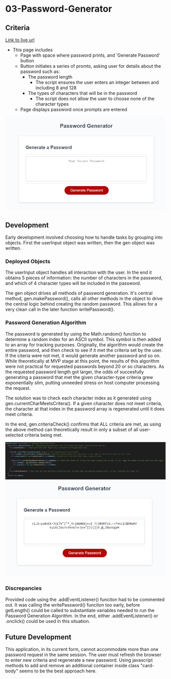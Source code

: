 # 03-Password-Generator


## Criteria

[Link to live url](https://ddoherty6.github.io/03-Password-Generator/)

- This page includes
    - Page with space where password prints, and 'Generate Password' button
    - Button initiates a series of promts, asking user for details about the password such as:
        - The password length
            - The script ensures the user enters an integer between and including 8 and 128
        - The types of characters that will be in the password
            - The script does not allow the user to choose none of the character types
    - Page displays password once prompts are entered

![](./assets/images/homePage.png)
        

## Development

Early development involved choosing how to handle tasks by grouping into objects. First the userInput object was written, then the gen object was written.


### Deployed Objects

The userInput object handles all interaction with the user. In the end it obtains 5 pieces of information: the number of characters in the password, and which of 4 character types will be included in the password.

The gen object drives all methods of password generation. It's central method, gen.makePassword(), calls all other methods in the object to drive the central logic behind creating the random password. This allows for a very clean call in the later function writePassword().


### Password Generation Algorithm

The password is generated by using the Math.random() function to determine a random index for an ASCII symbol. This symbol is then added to an array for tracking purposes. Originally, the algorithm would create the entire password, and then check to see if it met the criteria set by the user. If the citeria were not met, it would generate another password and so on. While theoretically at MVP stage at this point, the results of this algorithm were not practical for requested passwords beyond 20 or so characters. As the requested password length got larger, the odds of succesfully generating a password that met the given character-type criteria grew exponentially slim, putting unneeded stress on host computer processing the request.

The solution was to check each character index as it generated using gen.currentCharMeetsCritera(). If a given character does not meet criteria, the character at that index in the password array is regenerated until it does meet criteria.

In the end, gen.criteriaCheck() confirms that ALL criteria are met, as using the above method can theoretically result in only a subset of all user-selected criteria being met.

![](./assets/images/makePassword.png)
![](./assets/images/afterGen.png)


### Discrepancies

Provided code using the .addEventListener() funciton had to be commented out. It was calling the writePassword() funciton too early, before getLength() could be called to substantiate variables needed to run the Password Generation Algorithm. In the end, either .addEventListener() or .onclick() could be used in this situation.


## Future Development

This application, in its current form, cannot accommodate more than one password request in the same session. The user must refresh the browser to enter new criteria and regenerate a new password. Using javascript methods to add and remove an additional container inside class "card-body" seems to be the best approach here.